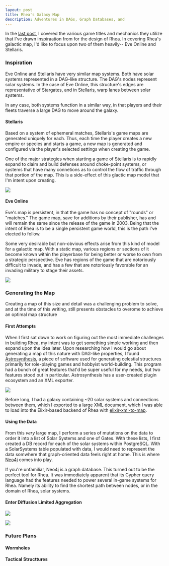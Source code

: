```yaml
---
layout: post
title: Rhea's Galaxy Map
description: Adventures in DAGs, Graph Databases, and 
---
```


In the [last post](https://willricketts.com/2019/introducing-rhea/), I covered the various game titles and mechanics they utilize that I've drawn inspiraation from for the design of Rhea. In covering Rhea's galactic map, I'd like to focus upon two of them heavily-- Eve Online and Stellaris.

### Inspiration

Eve Online and Stellaris have very similar map systems. Both have solar systems represented in a DAG-like structure. The DAG's nodes represent solar systems. In the case of Eve Online, this structure's edges are representative of Stargates, and in Stellaris, warp lanes between solar systems.

In any case, both systems function in a similar way, in that players and their fleets traverse a large DAG to move around the galaxy.

#### Stellaris

Based on a system of ephemeral matches, Stellaris's game maps are generated uniquely for each. Thus, each time the player creates a new empire or species and starts a game, a new map is generated and configured via the player's selected settings when creating the game.

One of the major strategies when starting a game of Stellaris is to rapidly expand to claim and build defenses around choke-point systems, or systems that have many connetions as to control the flow of traffic through that portion of the map. This is a side-effect of this glactic map model that I'm intent upon creating.

![](https://s3.amazonaws.com/images.willricketts.com/rhea/stellarismap.jpg)

#### Eve Online

Eve's map is persistent, in that the game has no concept of "rounds" or "matches." The game map, save for additions by their publisher, has and will remain the same since the release of the game in 2003. Being that the intent of Rhea is to be a single persistent game world, this is the path I've elected to follow.

Some very desirable but non-obvious effects arise from this kind of model for a galactic map. With a static map, various regions or sections of it become known within the playerbase for being better or worse to own from a strategic perspective. Eve has regions of the game that are notoriously difficult to invade, and has a few that are notoriously favorable for an invading military to stage their assets.

![](https://s3.amazonaws.com/images.willricketts.com/rhea/evemap.png)

### Generating the Map

Creating a map of this size and detail was a challenging problem to solve, and at the time of this writing, still presents obstacles to overome to achieve an optimal map structure

#### First Attempts

When I first sat down to work on figuring out the most immediate challenges in building Rhea, my intent was to get something simple working and then expand upon the idea later. Upon researching how I would go about generating a map of this nature with DAG-like properties, I found [Astrosynthesis](https://www.nbos.com/products/astrosynthesis), a piece of software used for generating celestial structures primarily for role-playing games and hobbyist world-building. This program had a bunch of great features that'd be super useful for my needs, but two features stood out in particular. Astrosynthesis has a user-created plugin ecosystem and an XML exporter. 

![](https://s3.amazonaws.com/images.willricketts.com/rhea/astrosynthesis.png)

Before long, I had a galaxy containing ~20 solar systems and connections between them, which I exported to a large XML document, which I was able to load into the Elixir-based backend of Rhea with [elixir-xml-to-map](https://github.com/homanchou/elixir-xml-to-map).


#### Using the Data

From this _very_ large map, I perform a series of mutations on the data to order it into a list of Solar Systems and one of Gates. With these lists, I first created a DB record for each of the solar systems within PostgreSQL. With a SolarSystems table populated with data, I would need to represent the data somwhere that graph-oriented data feels right at home. This is where [Neo4j](https://neo4j.com/) comes into play.

If you're unfamiliar, Neo4j is a graph database. This turned out to be the perfect tool for Rhea. It was immediately apparent that its Cypher query language had the features needed to power several in-game systems for Rhea. Namely its ability to find the shortest path between nodes, or in the domain of Rhea, solar systems.

#### Enter Diffusion Limited Aggregation

![](https://s3.amazonaws.com/images.willricketts.com/rhea/rheamapsmall.png)

![](https://s3.amazonaws.com/images.willricketts.com/rhea/rheamapclose.png)

### Future Plans

#### Wormholes

#### Tactical Structtures